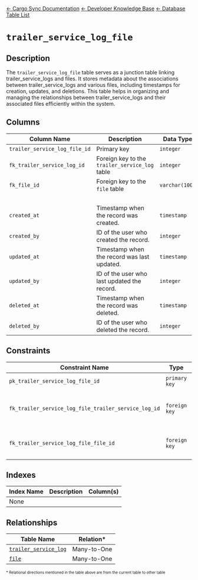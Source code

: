 [← Cargo Sync Documentation](../../../../readme.md) [← Developer Knowledge Base](../../readme.md) [← Database Table List](../database-design.md)

# `trailer_service_log_file`

## Description

The `trailer_service_log_file` table serves as a junction table linking trailer_service_logs and files. It stores metadata about the associations between trailer_service_logs and various files, including timestamps for creation, updates, and deletions. This table helps in organizing and managing the relationships between trailer_service_logs and their associated files efficiently within the system.

## Columns

|Column Name|Description|Data Type|Nullable|Default|
|-|-|-|-|-|
|`trailer_service_log_file_id`|Primary key|`integer`|❌||
|`fk_trailer_service_log_id`|Foreign key to the `trailer_service_log` table|`integer`|❌||
|`fk_file_id`|Foreign key to the `file` table|`varchar(100)`|❌||
|&nbsp;|
|`created_at`|Timestamp when the record was created.|`timestamp`|❌|`current_timestamp`|
|`created_by`|ID of the user who created the record.|`integer`|❌|-1|
|`updated_at`|Timestamp when the record was last updated.|`timestamp`|❌|`current_timestamp`|
|`updated_by`|ID of the user who last updated the record.|`integer`|❌|-1|
|`deleted_at`|Timestamp when the record was deleted.|`timestamp`|✓|`null`|
|`deleted_by`|ID of the user who deleted the record.|`integer`|✓|`null`|

## Constraints

|Constraint Name|Type|Description|Column(s)|
|--|--|--|--|
|`pk_trailer_service_log_file_id`|`primary key`|Primary key constraint|`trailer_service_log_file_id`|
|`fk_trailer_service_log_file_trailer_service_log_id`|`foreign key`|Foreign key constraint referencing `trailer_service_log` table|`fk_trailer_service_log_id`|
|`fk_trailer_service_log_file_file_id`|`foreign key`|Foreign key constraint referencing `file` table|`fk_file_id`|

## Indexes

|Index Name|Description|Column(s)|
|-|-|-|
|None|

## Relationships

|Table Name|Relation*|
|-|-|
|[`trailer_service_log`](./trailer-service-log-table.md)|Many-to-One|
|[`file`](./file-table.md)|Many-to-One|


<span style="font-size:10px">\* Relational directions mentioned in the table above are from the current table to other table</span>